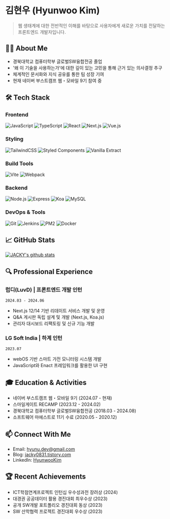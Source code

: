 # 김현우 (Hyunwoo Kim) 
> 웹 생태계에 대한 전반적인 이해를 바탕으로 사용자에게 새로운 가치를 전달하는 프론트엔드 개발자입니다.

## 👨‍💻 About Me
- 경북대학교 컴퓨터학부 글로벌SW융합전공 졸업
- '왜 이 기술을 사용하는가'에 대한 깊이 있는 고민을 통해 근거 있는 의사결정 추구
- 체계적인 문서화와 지식 공유를 통한 팀 성장 기여 
- 현재 네이버 부스트캠프 웹・모바일 9기 참여 중

## 🛠 Tech Stack
### Frontend
![JavaScript](https://img.shields.io/badge/-JavaScript-F7DF1E?style=flat-square&logo=javascript&logoColor=black)
![TypeScript](https://img.shields.io/badge/-TypeScript-3178C6?style=flat-square&logo=typescript&logoColor=white)
![React](https://img.shields.io/badge/-React-61DAFB?style=flat-square&logo=react&logoColor=black)
![Next.js](https://img.shields.io/badge/-Next.js-000000?style=flat-square&logo=next.js&logoColor=white)
![Vue.js](https://img.shields.io/badge/-Vue.js-4FC08D?style=flat-square&logo=vue.js&logoColor=white)

### Styling
![TailwindCSS](https://img.shields.io/badge/-TailwindCSS-38B2AC?style=flat-square&logo=tailwind-css&logoColor=white)
![Styled Components](https://img.shields.io/badge/-Styled_Components-DB7093?style=flat-square&logo=styled-components&logoColor=white)
![Vanilla Extract](https://img.shields.io/badge/-Vanilla_Extract-DB7093?style=flat-square&logoColor=white)

### Build Tools
![Vite](https://img.shields.io/badge/-Vite-646CFF?style=flat-square&logo=vite&logoColor=white)
![Webpack](https://img.shields.io/badge/-Webpack-8DD6F9?style=flat-square&logo=webpack&logoColor=black)

### Backend
![Node.js](https://img.shields.io/badge/-Node.js-339933?style=flat-square&logo=node.js&logoColor=white)
![Express](https://img.shields.io/badge/-Express-000000?style=flat-square&logo=express&logoColor=white)
![Koa](https://img.shields.io/badge/-Koa-33333D?style=flat-square&logo=koa&logoColor=white)
![MySQL](https://img.shields.io/badge/-MySQL-4479A1?style=flat-square&logo=mysql&logoColor=white)

### DevOps & Tools
![Git](https://img.shields.io/badge/-Git-F05032?style=flat-square&logo=git&logoColor=white)
![Jenkins](https://img.shields.io/badge/-Jenkins-D24939?style=flat-square&logo=jenkins&logoColor=white)
![PM2](https://img.shields.io/badge/-PM2-2B037A?style=flat-square&logo=pm2&logoColor=white)
![Docker](https://img.shields.io/badge/-Docker-2496ED?style=flat-square&logo=docker&logoColor=white)

## 📈 GitHub Stats
[![JACKY's github stats](https://github-readme-stats.vercel.app/api?username=krokerdile&show_icons=true&theme=radical)](https://github.com/krokerdile/github-readme-stats)

## 🔍 Professional Experience
### 럽디(LuvD) | 프론트엔드 개발 인턴
`2024.03 - 2024.06`
- Next.js 12/14 기반 리데이트 서비스 개발 및 운영
- Q&A 게시판 독립 설계 및 개발 (Next.js, Koa.js)
- 관리자 대시보드 리팩토링 및 신규 기능 개발

### LG Soft India | 하계 인턴
`2023.07`
- webOS 기반 스마트 가전 모니터링 시스템 개발
- JavaScript와 Enact 프레임워크를 활용한 UI 구현

## 🎓 Education & Activities
- 네이버 부스트캠프 웹・모바일 9기 (2024.07 - 현재)
- 스마일게이트 RECAMP (2023.12 - 2024.02)
- 경북대학교 컴퓨터학부 글로벌SW융합전공 (2018.03 - 2024.08)
- 소프트웨어 마에스트로 11기 수료 (2020.05 - 2020.12)

## 📫 Connect With Me
- Email: hyunu.dev@gmail.com
- Blog: [jacky0831.tistory.com](https://jacky0831.tistory.com)
- LinkedIn: [HyunwooKim](https://www.linkedin.com/in/hyunwoo-kim-255068167/)

## 🏆 Recent Achievements
- ICT학점연계프로젝트 인턴십 우수성과전 장려상 (2024)
- 대경권 공공데이터 활용 경진대회 최우수상 (2023)
- 공개 SW개발 포트폴리오 경진대회 동상 (2023)
- SW 산학협력 프로젝트 경진대회 우수상 (2023)
